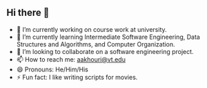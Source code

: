 ## Hi there 👋

- 🔭 I’m currently working on course work at university. 
- 🌱 I’m currently learning Intermediate Software Engineering, Data Structures and Algorithms, and Computer Organization.
- 👯 I’m looking to collaborate on a software engineering project.
- 📫 How to reach me: aakhouri@vt.edu
- 😄 Pronouns: He/Him/His
- ⚡ Fun fact: I like writing scripts for movies.
